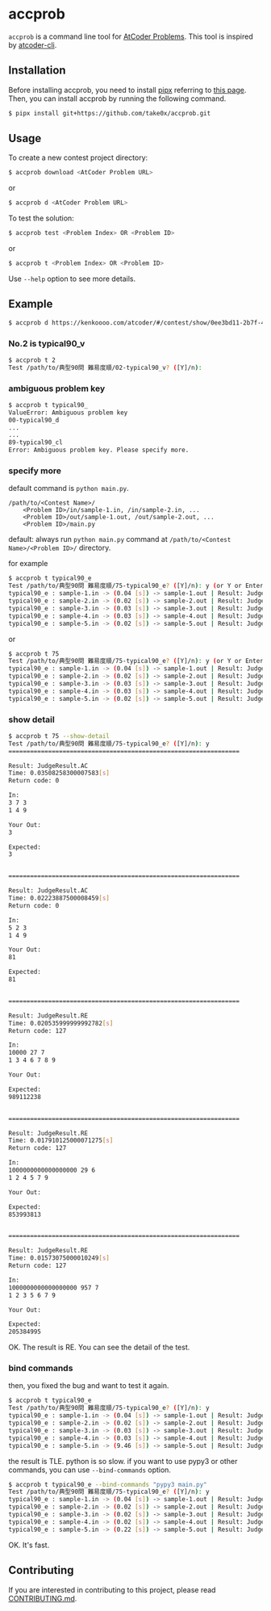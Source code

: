 # accprob

`accprob` is a command line tool for [AtCoder Problems](https://kenkoooo.com/atcoder/). This tool is inspired by [atcoder-cli](https://github.com/Tatamo/atcoder-cli).

## Installation

Before installing accprob, you need to install [pipx](https://pipx.pypa.io/) referring to [this page](https://pipx.pypa.io/stable/installation/).<br>
Then, you can install accprob by running the following command.

```bash
$ pipx install git+https://github.com/take0x/accprob.git
```

## Usage

To create a new contest project directory:
```bash
$ accprob download <AtCoder Problem URL>
```
or
```bash
$ accprob d <AtCoder Problem URL>
```

To test the solution:
```bash
$ accprob test <Problem Index> OR <Problem ID>
```
or
```bash
$ accprob t <Problem Index> OR <Problem ID>
```

Use `--help` option to see more details.

## Example
```bash
$ accprob d https://kenkoooo.com/atcoder/#/contest/show/0ee3bd11-2b7f-414c-bb91-7baf0c48a6ac
```
### No.2 is typical90_v
```bash
$ accprob t 2
Test /path/to/典型90問 難易度順/02-typical90_v? ([Y]/n):  
```
### ambiguous problem key
```bash
$ accprob t typical90_ 
ValueError: Ambiguous problem key
00-typical90_d
...
...
89-typical90_cl
Error: Ambiguous problem key. Please specify more.
```
### specify more
default command is `python main.py`.
```
/path/to/<Contest Name>/
    <Problem ID>/in/sample-1.in, /in/sample-2.in, ...
    <Problem ID>/out/sample-1.out, /out/sample-2.out, ...
    <Problem ID>/main.py
```
default: always run `python main.py` command at `/path/to/<Contest Name>/<Problem ID>/` directory.

for example
```bash
$ accprob t typical90_e
Test /path/to/典型90問 難易度順/75-typical90_e? ([Y]/n): y (or Y or Enter)
typical90_e : sample-1.in -> (0.04 [s]) -> sample-1.out | Result: JudgeResult.AC
typical90_e : sample-2.in -> (0.02 [s]) -> sample-2.out | Result: JudgeResult.AC
typical90_e : sample-3.in -> (0.03 [s]) -> sample-3.out | Result: JudgeResult.RE
typical90_e : sample-4.in -> (0.03 [s]) -> sample-4.out | Result: JudgeResult.RE
typical90_e : sample-5.in -> (0.02 [s]) -> sample-5.out | Result: JudgeResult.RE
```
or
```bash
$ accprob t 75
Test /path/to/典型90問 難易度順/75-typical90_e? ([Y]/n): y (or Y or Enter)
typical90_e : sample-1.in -> (0.04 [s]) -> sample-1.out | Result: JudgeResult.AC
typical90_e : sample-2.in -> (0.02 [s]) -> sample-2.out | Result: JudgeResult.AC
typical90_e : sample-3.in -> (0.03 [s]) -> sample-3.out | Result: JudgeResult.RE
typical90_e : sample-4.in -> (0.03 [s]) -> sample-4.out | Result: JudgeResult.RE
typical90_e : sample-5.in -> (0.02 [s]) -> sample-5.out | Result: JudgeResult.RE
```

### show detail
```bash
$ accprob t 75 --show-detail
Test /path/to/典型90問 難易度順/75-typical90_e? ([Y]/n): y
================================================================ 

Result: JudgeResult.AC
Time: 0.03508258300007583[s]
Return code: 0

In:
3 7 3
1 4 9

Your Out:
3

Expected:
3


================================================================ 

Result: JudgeResult.AC
Time: 0.02223887500008459[s]
Return code: 0

In:
5 2 3
1 4 9

Your Out:
81

Expected:
81


================================================================ 

Result: JudgeResult.RE
Time: 0.020535999999992782[s]
Return code: 127

In:
10000 27 7
1 3 4 6 7 8 9

Your Out:

Expected:
989112238


================================================================ 

Result: JudgeResult.RE
Time: 0.017910125000071275[s]
Return code: 127

In:
1000000000000000000 29 6
1 2 4 5 7 9

Your Out:

Expected:
853993813


================================================================ 

Result: JudgeResult.RE
Time: 0.01573075000010249[s]
Return code: 127

In:
1000000000000000000 957 7
1 2 3 5 6 7 9

Your Out:

Expected:
205384995
```

OK. The result is RE. You can see the detail of the test.

### bind commands
then, you fixed the bug and want to test it again.
```bash
$ accprob t typical90_e
Test /path/to/典型90問 難易度順/75-typical90_e? ([Y]/n): y
typical90_e : sample-1.in -> (0.04 [s]) -> sample-1.out | Result: JudgeResult.AC
typical90_e : sample-2.in -> (0.02 [s]) -> sample-2.out | Result: JudgeResult.AC
typical90_e : sample-3.in -> (0.03 [s]) -> sample-3.out | Result: JudgeResult.AC
typical90_e : sample-4.in -> (0.03 [s]) -> sample-4.out | Result: JudgeResult.AC
typical90_e : sample-5.in -> (9.46 [s]) -> sample-5.out | Result: JudgeResult.TLE
```
the result is TLE. python is so slow.
if you want to use pypy3 or other commands, you can use `--bind-commands` option.

```bash
$ accprob t typical90_e --bind-commands "pypy3 main.py"
Test /path/to/典型90問 難易度順/75-typical90_e? ([Y]/n): y
typical90_e : sample-1.in -> (0.04 [s]) -> sample-1.out | Result: JudgeResult.AC
typical90_e : sample-2.in -> (0.02 [s]) -> sample-2.out | Result: JudgeResult.AC
typical90_e : sample-3.in -> (0.02 [s]) -> sample-3.out | Result: JudgeResult.AC
typical90_e : sample-4.in -> (0.02 [s]) -> sample-4.out | Result: JudgeResult.AC
typical90_e : sample-5.in -> (0.22 [s]) -> sample-5.out | Result: JudgeResult.AC
```

OK. It's fast.

## Contributing
If you are interested in contributing to this project, please read [CONTRIBUTING.md](CONTRIBUTING.md).
